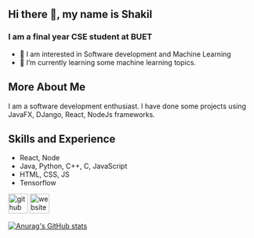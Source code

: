 ## Hi there 👋, my name is Shakil
### I am a final year CSE student at BUET 
<!-- ![I am a final year CSE student at BUET ](https://arturssmirnovs.github.io/github-profile-readme-generator/images/banner.png)
 -->
- 👀 I am interested in Software development and Machine Learning
- 🔭 I’m currently learning some machine learning topics.

## More About Me
I am a software development enthusiast. I have done some projects using JavaFX, DJango, React, NodeJs frameworks. 

## Skills and Experience
* React, Node
* Java, Python, C++, C, JavaScript
* HTML, CSS, JS
* Tensorflow

[<img src='https://cdn.jsdelivr.net/npm/simple-icons@3.0.1/icons/github.svg' alt='github' height='40'>](https://github.com/Shakil018)  [<img src='https://cdn.jsdelivr.net/npm/simple-icons@3.0.1/icons/icloud.svg' alt='website' height='40'>](https://Shakil018.github.io/)  



<!-- Skills: REACT / JS / NODE / JAVA / Python / HTML / CSS -->
<!-- - 👋 Hi, I’m Shakil from Bangladesh. I am currently studying CSE at Buet.  -->

<!-- - 🌱 I’m currently learning ... 
- 💞️ I’m looking to collaborate on ...
- 📫 How to reach me ...
 -->
[![Anurag's GitHub stats](https://github-readme-stats.vercel.app/api?username=Shakil018)](https://github.com/anuraghazra/github-readme-stats)

<!---
Shakil018/Shakil018 is a ✨ special ✨ repository because its `README.md` (this file) appears on your GitHub profile.
You can click the Preview link to take a look at your changes.
--->
